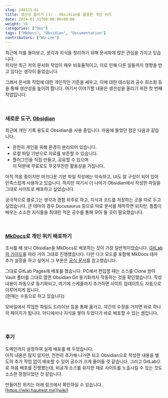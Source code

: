 ```yaml
---
slug: 240131-01
title: 생산성 올리기 (1) - Obsidian을 활용한 개인 위키
date: 2024-01-31T00:00:00+09:00
weight: 50
categories: ["Dev"]
tags: ["MkDocs", "Obsidian", "Documentation"]
contributors: ["HU-Lee"]
---
```


최근에 저를 돌아보고, 생각과 지식을 정리하기 위해 문서화에 많은 관심을 가지고 있습니다.  
하지만 최근 저의 문서화 작업이 매우 비효율적이고, 이로 인해 다른 일들까지 영향을 받고 있다는 생각이 들었습니다.

그래서 문서화 작업에 대한 개인적인 기준을 세우고, 이에 대한 테스팅과 공수 최소화 등을 통해 생산성을 높이려 합니다. 여기서 이야기할 내용은 생산성을 올리기 위한 첫 번째 작업입니다.

<br>

### 새로운 도구, [Obsidian][obsidian]

최근에 개인 기록 용도로 Obsidian을 사용 중입니다.
마음에 들었던 점은 다음과 같습니다.

- 완전히 개인을 위해 환경이 분리되어 있습니다.
- 로컬 파일 기반으로 자료를 보존할 수 있습니다.
- 플러그인을 직접 만들고, 공유할 수 있으며  
  이 덕분에 무료로도 무궁무진한 활용성을 가집니다.

아직 적응 중이지만 마크다운 기반 파일 작성에는 익숙하고, UI도 잘 구성이 되어 있어 만족스럽게 사용하고 있습니다.
하지만 여기서 더 나아가 Obsidian에서 작성한 파일을 그대로 사이트로 배포하고 싶었습니다.

궁극적으로 블로그는 생각과 경험 위주로 하고, 지식과 코드를 저장하는 곳을 따로 두고 싶었습니다.
큰 테마의 경우 Docusaurus 등으로 따로 문서를 제작하면 되지만, 틈틈이 배우는 소소한 지식들을 최대한 적은 공수를 통해 모아 둘 곳이 필요했습니다.

<br>

### [MkDocs](https://www.mkdocs.org/)로 개인 위키 배포하기

조사를 해 보니 Obsidian을 MkDocs로 배포하는 것이 가장 일반적이었습니다.
[GitLab의 가이드][gitlab-guide]를 따라 거의 그대로 진행했습니다. 다만 다크 모드를 포함해 MkDocs 테마 추가 설정을 하고 싶어서 그 부분은 [공식 문서][docs]를 참고했습니다.

그대로 GitLab Pages에 배포를 했습니다.
PC에서 편집할 때는 소스를 <span class="exclude">Clone</span> 받아 Vault 폴더를 그대로 열면 Obsidian Git 동기화까지 작동하는 것을 확인했습니다. 작성 내용이 자동으로 동기화되고, 여기에 스케줄까지 추가하면 사이트 업데이트도 자동으로 이루어지게 됩니다.  
(현재는 수동으로 하고 있습니다)

모바일에서 작업한 파일도 드라이브 등을 통해 옮기고, 약간의 수정을 거치면 바로 하나의 페이지가 됩니다. 어디에서나 지식을 쌓아 두었다가 바로 배포할 수 있는 셈입니다.

<br>

### 후기

도메인까지 설정하여 실제 배포를 해 두었습니다.  
아직 내용은 많지 않지만, 천천히 추가해 나가면 되고 Obsidian으로 작성한 내용을 별도의 추가 작업 없이 배포할 수 있어 공수가 크게 줄어들 것 같습니다.
그리고 GitLab으로 처음 배포를 진행했는데, 비공개 소스를 유지한 채로 사이트를 노출시킬 수 있는 것도 소소한 장점이었던 것 같습니다.

만들어진 위키는 아래 링크에서 확인하실 수 있습니다.  
[https://wiki.haulrest.me][wiki]

[gitlab-guide]: https://about.gitlab.com/blog/2022/03/15/publishing-obsidian-notes-with-gitlab-pages/
[wiki]: https://wiki.haulrest.me
[docs]: https://squidfunk.github.io/mkdocs-material/
[obsidian]: https://obsidian.md/
